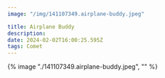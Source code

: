 ```yaml
---
image: "/img/141107349.airplane-buddy.jpeg"

title: Airplane Buddy
description: 
date: 2024-02-02T16:00:25.595Z
tags: Comet
---
```

{% image "./141107349.airplane-buddy.jpeg", "" %}